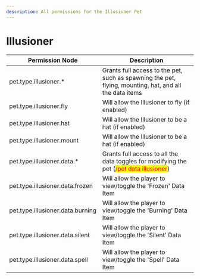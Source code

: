 ```yaml
---
description: All permissions for the Illusioner Pet
---
```


# Illusioner
| Permission Node | Description |
| - | - |
| pet.type.illusioner.* | Grants full access to the pet, such as spawning the pet, flying, mounting, hat, and all the data items |
| pet.type.illusioner.fly | Will allow the Illusioner to fly (if enabled) |
| pet.type.illusioner.hat | Will allow the Illusioner to be a hat (if enabled) |
| pet.type.illusioner.mount | Will allow the Illusioner to be a hat (if enabled) |
| pet.type.illusioner.data.* | Grants full access to all the data toggles for modifying the pet (<mark style="color:red;">/pet data illusioner</mark>) |
| pet.type.illusioner.data.frozen | Will allow the player to view/toggle the 'Frozen' Data Item |
| pet.type.illusioner.data.burning | Will allow the player to view/toggle the 'Burning' Data Item |
| pet.type.illusioner.data.silent | Will allow the player to view/toggle the 'Silent' Data Item |
| pet.type.illusioner.data.spell | Will allow the player to view/toggle the 'Spell' Data Item |


